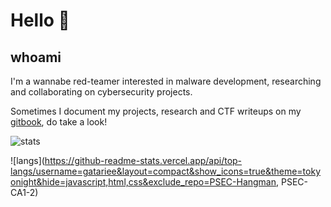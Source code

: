 # Hello 👋
## whoami
I'm a wannabe red-teamer interested in malware development, researching and collaborating on cybersecurity projects.

Sometimes I document my projects, research and CTF writeups on my [gitbook](https://gatari.gitbook.io/), do take a look!

![stats](https://github-readme-stats.vercel.app/api?username=gatariee&show_icons=true&theme=tokyonight&hide=contribs)

![langs](https://github-readme-stats.vercel.app/api/top-langs/username=gatariee&layout=compact&show_icons=true&theme=tokyonight&hide=javascript,html,css&exclude_repo=PSEC-Hangman, PSEC-CA1-2)
